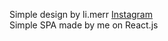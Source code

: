 Simple design by li.merr <a href="https://instagram.com/li.merr/">Instagram</a><br>
Simple SPA made by me on React.js
